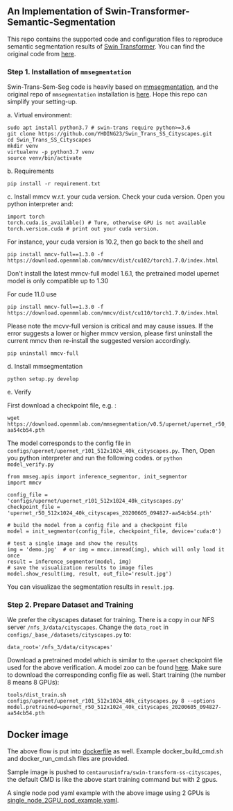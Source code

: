 ## An Implementation of Swin-Transformer-Semantic-Segmentation
This repo contains the supported code and configuration files to reproduce semantic segmentation results of [Swin Transformer](https://arxiv.org/pdf/2103.14030.pdf). You can find the original code from [here](https://github.com/SwinTransformer/Swin-Transformer-Semantic-Segmentation). 

### Step 1. Installation of `mmsegmentation`
Swin-Trans-Sem-Seg code is heavily based on [mmsegmentation](https://github.com/open-mmlab/mmsegmentation/tree/v0.11.0), and the original repo of `mmsegmentation` installation is [here](https://github.com/open-mmlab/mmsegmentation/blob/v0.11.0/docs/get_started.md#installation). Hope this repo can simplify your setting-up. 

a. Virtual environment:
```angular2html
sudo apt install python3.7 # swin-trans require python>=3.6
git clone https://github.com/YHDING23/Swin_Trans_SS_Cityscapes.git
cd Swin_Trans_SS_Cityscapes
mkdir venv
virtualenv -p python3.7 venv
source venv/bin/activate
```

b. Requirements
```angular2html
pip install -r requirement.txt
```

c. Install mmcv w.r.t. your cuda version. 
Check your cuda version. Open you python interpreter and:
```angular2html
import torch
torch.cuda.is_available() # Ture, otherwise GPU is not available
torch.version.cuda # print out your cuda version.
```
For instance, your cuda version is 10.2, then go back to the shell and 
```angular2html
pip install mmcv-full==1.3.0 -f https://download.openmmlab.com/mmcv/dist/cu102/torch1.7.0/index.html
```
Don't install the latest mmcv-full model 1.6.1, the pretrained model upernet model is only compatible up to 1.30

For cude 11.0 use

```
pip install mmcv-full==1.3.0 -f https://download.openmmlab.com/mmcv/dist/cu110/torch1.7.0/index.html
```

Please note the mcvv-full version is critical and may cause issues. If the error suggests a lower or higher mmcv version, please first uninstall the current mmcv then re-install the suggested version accordingly. 
```angular2html
pip uninstall mmcv-full
```

d. Install mmsegmentation
```angular2html
python setup.py develop
```

e. Verify

First download a checkpoint file, e.g. :
```angular2html
wget https://download.openmmlab.com/mmsegmentation/v0.5/upernet/upernet_r50_512x1024_40k_cityscapes/upernet_r50_512x1024_40k_cityscapes_20200605_094827-aa54cb54.pth
```
The model corresponds to the config file in `configs/upernet/upernet_r101_512x1024_40k_cityscapes.py`.
Then, Open you python interpreter and run the following codes. or ```python model_verify.py```
```
from mmseg.apis import inference_segmentor, init_segmentor
import mmcv

config_file = 'configs/upernet/upernet_r101_512x1024_40k_cityscapes.py'
checkpoint_file = 'upernet_r50_512x1024_40k_cityscapes_20200605_094827-aa54cb54.pth'

# build the model from a config file and a checkpoint file
model = init_segmentor(config_file, checkpoint_file, device='cuda:0')

# test a single image and show the results
img = 'demo.jpg'  # or img = mmcv.imread(img), which will only load it once
result = inference_segmentor(model, img)
# save the visualization results to image files
model.show_result(img, result, out_file='result.jpg')
```
You can visualizae the segmentation results in `result.jpg`.  

### Step 2. Prepare Dataset and Training
We prefer the cityscapes dataset for training. There is a copy in our NFS server `/nfs_3/data/cityscapes`. Change the `data_root` in `configs/_base_/datasets/cityscapes.py` to:
```angular2html
data_root='/nfs_3/data/cityscapes'
```

Download a pretrained model which is similar to the `upernet` checkpoint file used for the above verification. A model zoo can be found [here](https://github.com/open-mmlab/mmsegmentation/blob/v0.11.0/docs/model_zoo.md). Make sure to download the corresponding config file as well. 
Start training (the number 8 means 8 GPUs):
```angular2html
tools/dist_train.sh configs/upernet/upernet_r101_512x1024_40k_cityscapes.py 8 --options model.pretrained=upernet_r50_512x1024_40k_cityscapes_20200605_094827-aa54cb54.pth
```
## Docker image
The above flow is put into [dockerfile](./dockerfile) as well. Example docker_build_cmd.sh and docker_run_cmd.sh files are provided.

Sample image is pushed to ```centaurusinfra/swin-transform-ss-cityscapes```, the default CMD is like the above start training command but with 2 gpus.

A single node pod yaml example with the above image using 2 GPUs is [single_node_2GPU_pod_example.yaml](./single_node_2GPU_pod_example.yaml).
